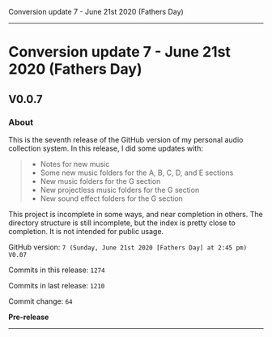Conversion update 7 - June 21st 2020 (Fathers Day)


***

# Conversion update 7 - June 21st 2020 (Fathers Day)

## V0.0.7

### About

This is the seventh release of the GitHub version of my personal audio collection system. In this release, I did some updates with:

> * Notes for new music
> * Some new music folders for the A, B, C, D, and E sections
> * New music folders for the G section
> * New projectless music folders for the G section
> * New sound effect folders for the G section

This project is incomplete in some ways, and near completion in others. The directory structure is still incomplete, but the index is pretty close to completion. It is not intended for public usage.

GitHub version: `7 (Sunday, June 21st 2020 [Fathers Day] at 2:45 pm) V0.07`

Commits in this release: `1274`

Commits in last release: `1210`

Commit change: `64`

**Pre-release**

***
